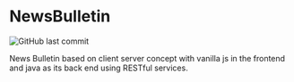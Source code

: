 # NewsBulletin

![GitHub last commit](https://img.shields.io/github/last-commit/bakash95/NewsBulletin.svg)

News Bulletin based on client server concept with vanilla js in the frontend and java as its back end using RESTful services.
